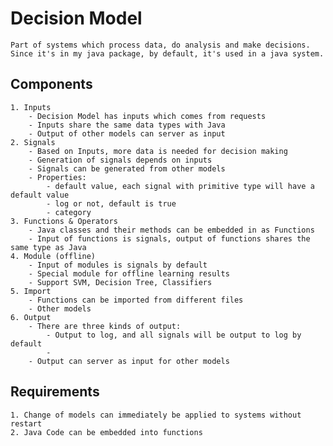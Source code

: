 # Decision Model
	Part of systems which process data, do analysis and make decisions.  
	Since it's in my java package, by default, it's used in a java system.
## Components
	1. Inputs  
		- Decision Model has inputs which comes from requests  
		- Inputs share the same data types with Java
		- Output of other models can server as input
	2. Signals
		- Based on Inputs, more data is needed for decision making  
		- Generation of signals depends on inputs
		- Signals can be generated from other models
		- Properties:  
			- default value, each signal with primitive type will have a default value  
			- log or not, default is true  
			- category
	3. Functions & Operators  
		- Java classes and their methods can be embedded in as Functions  
		- Input of functions is signals, output of functions shares the same type as Java
	4. Module (offline)
		- Input of modules is signals by default  
		- Special module for offline learning results  
		- Support SVM, Decision Tree, Classifiers
	5. Import
		- Functions can be imported from different files  
		- Other models
	6. Output
		- There are three kinds of output: 
			- Output to log, and all signals will be output to log by default
			- 
		- Output can server as input for other models
## Requirements
	1. Change of models can immediately be applied to systems without restart  
	2. Java Code can be embedded into functions
